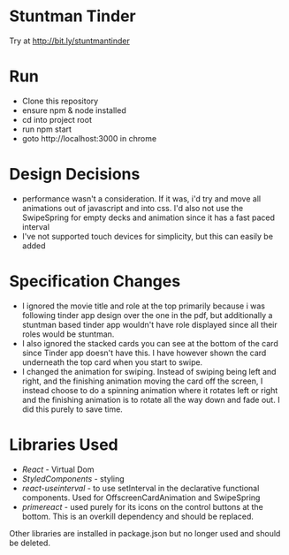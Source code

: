 # Stuntman Tinder

Try at http://bit.ly/stuntmantinder

# Run

* Clone this repository
* ensure npm & node installed
* cd into project root
* run npm start
* goto http://localhost:3000 in chrome


# Design Decisions

* performance wasn't a consideration. If it was, i'd try and move all animations out of javascript and into css. I'd also not use the SwipeSpring for empty decks and animation since it has a fast paced interval
* I've not supported touch devices for simplicity, but this can easily be added


# Specification Changes

* I ignored the movie title and role at the top primarily because i was following tinder app design over the one in the pdf, but additionally a stuntman based tinder app wouldn't have role displayed since all their roles would be stuntman.
* I also ignored the stacked cards you can see at the bottom of the card since Tinder app doesn't have this. I have however shown the card underneath the top card when you start to swipe.
* I changed the animation for swiping. Instead of swiping being left and right, and the finishing animation moving the card off the screen, I instead choose to do a spinning animation where it rotates left or right and the finishing animation is to rotate all the way down and fade out. I did this purely to save time.


# Libraries Used

* *React* - Virtual Dom
* *StyledComponents* - styling
* *react-useinterval* - to use setInterval in the declarative functional components. Used for OffscreenCardAnimation and SwipeSpring
* *primereact* - used purely for its icons on the control buttons at the bottom. This is an overkill dependency and should be replaced.

Other libraries are installed in package.json but no longer used and should be deleted.
